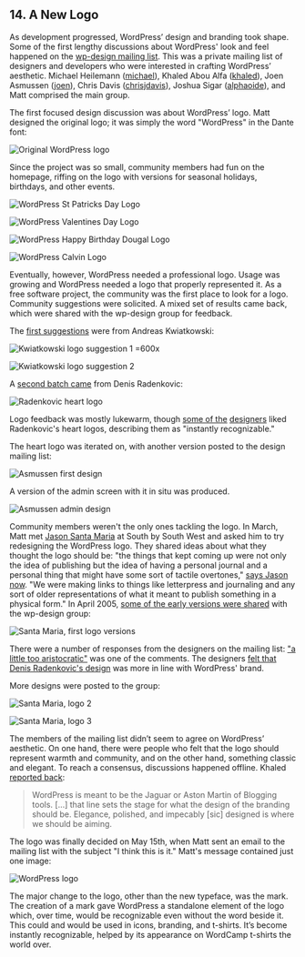 
## 14. A New Logo

As development progressed, WordPress’ design and branding took shape. Some of the first lengthy discussions about WordPress' look and feel happened on the [wp-design mailing list](http://lists.wordpress.org/pipermail/wp-design/). This was a private mailing list of designers and developers who were interested in crafting WordPress’ aesthetic.  Michael Heilemann ([michael](http://profiles.wordpress.org/michael)), Khaled Abou Alfa ([khaled](http://profiles.wordpress.org/khaled)), Joen Asmussen ([joen](http://profiles.wordpress.org/joen)), Chris Davis ([chrisjdavis](http://profiles.wordpress.org/chrisjdavis)), Joshua Sigar ([alphaoide](http://profiles.wordpress.org/alphaoide)), and Matt comprised the main group. 

The first focused design discussion was about WordPress’ logo. Matt designed the original logo; it was simply the word "WordPress" in the Dante font: 

![Original WordPress logo](../../Resources/images/14/wp-logo-old.png) 

Since the project was so small, community members had fun on the homepage, riffing on the logo with versions for seasonal holidays, birthdays, and other events.

![WordPress St Patricks Day Logo](../../Resources/images/14/wp-logo-stpatty.gif) 

![WordPress Valentines Day Logo](../../Resources/images/14/wp-logo-valentine.gif) 

![WordPress Happy Birthday Dougal Logo](../../Resources/images/14/wp-logo-happy-dougal.png) 

![WordPress Calvin Logo](../../Resources/images/14/wp-logo-calvin.gif) 

Eventually, however, WordPress needed a professional logo. Usage was growing and WordPress needed a logo that properly represented it. As a free software project, the community was the first place to look for a logo. Community suggestions were solicited. A mixed set of results came back, which were shared with the wp-design group for feedback.

The [first suggestions](http://lists.wordpress.org/pipermail/wp-design/2005-March/000163.html) were from Andreas Kwiatkowski:

![Kwiatkowski logo suggestion 1 =600x](../../Resources/images/14/2005_03_wordpress-logo-proposal_kwiatkowski_1.png) 

![Kwiatkowski logo suggestion 2](../../Resources/images/14/2005_03_wordpress-logo-proposal_kwiatkowski_2.png)

A [second batch came](http://lists.wordpress.org/pipermail/wp-design/2005-March/000171.html) from Denis Radenkovic:

![Radenkovic heart logo](../../Resources/images/14/2005_03_wordpress-logo-proposal_radenkovic_sample.jpg) 

Logo feedback was mostly lukewarm, though [some of the](http://lists.wordpress.org/pipermail/wp-design/2005-April/000175.html) [designers](http://lists.wordpress.org/pipermail/wp-design/2005-March/000173.html) liked Radenkovic's heart logos, describing them as "instantly recognizable."  

The heart logo was iterated on, with another version posted to the design mailing list: 

![Asmussen first design](../../Resources/images/14/2005_05_wordpress-logo-proposal_asmussen_sample.jpg) 

A version of the admin screen with it in situ was produced.

![Asmussen admin design](../../Resources/images/14/2005_05_wordpress-logo-proposal_asmussen_admin.jpg) 

Community members weren't the only ones tackling the logo. In March, Matt met [Jason Santa Maria](http://jasonsantamaria.com/) at South by South West and asked him to try redesigning the WordPress logo. They shared ideas about what they thought the logo should be: "the things that kept coming up were not only the idea of publishing but the idea of having a personal journal and a personal thing that might have some sort of tactile overtones," [says Jason now](http://archive.wordpress.org/interviews/2014_01_22_Santa_Maria.html#L7). "We were making links to things like letterpress and journaling and any sort of older representations of what it meant to publish something in a physical form." In April 2005, [some of the early versions were shared](http://lists.wordpress.org/pipermail/wp-design/2005-April/000182.html) with the wp-design group:

![Santa Maria, first logo versions](../../Resources/images/14/2005_04_wordpress-logo-proposal-santa-maria1.gif) 

There were a number of responses from the designers on the mailing list: ["a little too aristocratic"](http://lists.wordpress.org/pipermail/wp-design/2005-April/000194.html) was one of the comments. The designers [felt that Denis Radenkovic's design](http://lists.wordpress.org/pipermail/wp-design/2005-April/000185.html) was more in line with WordPress' brand. 

More designs were posted to the group:

![Santa Maria, logo 2](../../Resources/images/14/2005_04_wordpress-logo-proposal-santa-maria2.gif) 

![Santa Maria, logo 3](../../Resources/images/14/2005_04_wordpress-logo-proposal-santa-maria3.gif) 

The members of the mailing list didn’t seem to agree on WordPress’ aesthetic. On one hand, there were people who felt that the logo should represent warmth and community, and on the other hand, something classic and elegant. To reach a consensus, discussions happened offline. Khaled [reported back](http://lists.wordpress.org/pipermail/wp-design/2005-April/000192.html):

> WordPress is meant to be the Jaguar or Aston Martin of Blogging tools. [...] that line sets the stage for what the design of the branding should be. Elegance, polished, and impecably [sic] designed is where we should be aiming. 

The logo was finally decided on May 15th, when Matt sent an email to the mailing list with the subject "I think this is it." Matt's message contained just one image:

<img src="../../Resources/images/14/2005_04_wordpress-logo-proposal-santa-maria-final.gif" alt="WordPress logo" />

The major change to the logo, other than the new typeface, was the mark. The creation of a mark gave WordPress a standalone element of the logo which, over time, would be recognizable even without the word beside it. This could and would be used in icons, branding, and t-shirts. It’s become instantly recognizable, helped by its appearance on WordCamp t-shirts the world over. 
